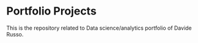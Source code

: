 # Portfolio Projects
This is the repository related to Data science/analytics portfolio of Davide Russo.